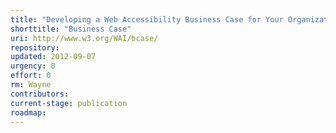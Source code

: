 ```yaml
---
title: "Developing a Web Accessibility Business Case for Your Organization"
shorttitle: "Business Case"
uri: http://www.w3.org/WAI/bcase/
repository:
updated: 2012-09-07
urgency: 0
effort: 0
rm: Wayne
contributors:
current-stage: publication
roadmap:
---
```

